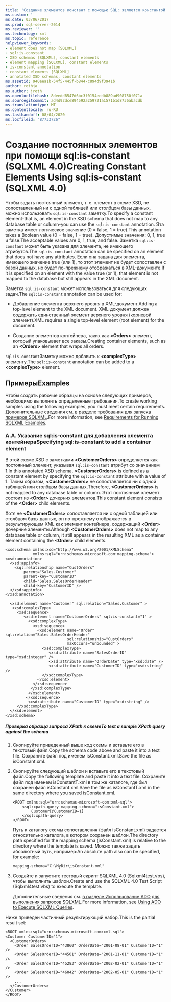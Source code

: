 ```yaml
---
title: 'Создание элементов констант с помощью SQL: является константой (SQLXML 4,0) | Документация Майкрософт'
ms.custom: ''
ms.date: 03/06/2017
ms.prod: sql-server-2014
ms.reviewer: ''
ms.technology: xml
ms.topic: reference
helpviewer_keywords:
- element does not map [SQLXML]
- sql:is-constant
- XSD schemas [SQLXML], constant elements
- element mapping [SQLXML], constant elements
- is-constant annotation
- constant elements [SQLXML]
- annotated XSD schemas, constant elements
ms.assetid: 940eea1b-54f5-445f-b844-c894d9f3941b
author: rothja
ms.author: jroth
ms.openlocfilehash: 8deedd8547d6bc3f0154eedb889ad908750f071a
ms.sourcegitcommit: ad4d92dce894592a259721a1571b1d8736abacdb
ms.translationtype: MT
ms.contentlocale: ru-RU
ms.lasthandoff: 08/04/2020
ms.locfileid: "87733726"
---
```

# <a name="creating-constant-elements-using-sqlis-constant-sqlxml-40"></a><span data-ttu-id="e7e9e-102">Создание постоянных элементов при помощи sql:is-constant (SQLXML 4.0)</span><span class="sxs-lookup"><span data-stu-id="e7e9e-102">Creating Constant Elements Using sql:is-constant (SQLXML 4.0)</span></span>
  <span data-ttu-id="e7e9e-103">Чтобы задать постоянный элемент, т. е. элемент в схеме XSD, не сопоставленный ни с одной таблицей или столбцом базы данных, можно использовать `sql:is-constant` заметку.</span><span class="sxs-lookup"><span data-stu-id="e7e9e-103">To specify a constant element-that is, an element in the XSD schema that does not map to any database table or column-you can use the `sql:is-constant` annotation.</span></span> <span data-ttu-id="e7e9e-104">Эта заметка имеет логическое значение (0 = false, 1 = true).</span><span class="sxs-lookup"><span data-stu-id="e7e9e-104">This annotation takes a Boolean value (0 = false, 1 = true).</span></span> <span data-ttu-id="e7e9e-105">Допустимые значения: 0, 1, true и false.</span><span class="sxs-lookup"><span data-stu-id="e7e9e-105">The acceptable values are 0, 1, true, and false.</span></span> <span data-ttu-id="e7e9e-106">Заметка `sql:is-constant` может быть указана для элемента, не имеющего атрибутов.</span><span class="sxs-lookup"><span data-stu-id="e7e9e-106">The `sql:is-constant` annotation can be specified on an element that does not have any attributes.</span></span> <span data-ttu-id="e7e9e-107">Если она задана для элемента, имеющего значение true (или 1), то этот элемент не будет сопоставлен с базой данных, но будет по-прежнему отображаться в XML-документе.</span><span class="sxs-lookup"><span data-stu-id="e7e9e-107">If it is specified on an element with the value true (or 1), that element is not mapped to the database but still appears in the XML document.</span></span>  
  
 <span data-ttu-id="e7e9e-108">Заметка `sql:is-constant` может использоваться для следующих задач.</span><span class="sxs-lookup"><span data-stu-id="e7e9e-108">The `sql:is-constant` annotation can be used for:</span></span>  
  
-   <span data-ttu-id="e7e9e-109">Добавление элемента верхнего уровня в XML-документ.</span><span class="sxs-lookup"><span data-stu-id="e7e9e-109">Adding a top-level element to the XML document.</span></span> <span data-ttu-id="e7e9e-110">XML-документ должен содержать единственный элемент верхнего уровня (корневой элемент).</span><span class="sxs-lookup"><span data-stu-id="e7e9e-110">XML requires a single top-level element (root element) for the document.</span></span>  
  
-   <span data-ttu-id="e7e9e-111">Создание элементов контейнера, таких как **\<Orders>** элемент, который упаковывает все заказы.</span><span class="sxs-lookup"><span data-stu-id="e7e9e-111">Creating container elements, such as an **\<Orders>** element that wraps all orders.</span></span>  
  
 <span data-ttu-id="e7e9e-112">`sql:is-constant`Заметку можно добавить к **\<complexType>** элементу.</span><span class="sxs-lookup"><span data-stu-id="e7e9e-112">The `sql:is-constant` annotation can be added to a **\<complexType>** element.</span></span>  
  
## <a name="examples"></a><span data-ttu-id="e7e9e-113">Примеры</span><span class="sxs-lookup"><span data-stu-id="e7e9e-113">Examples</span></span>  
 <span data-ttu-id="e7e9e-114">Чтобы создать рабочие образцы на основе следующих примеров, необходимо выполнить определенные требования.</span><span class="sxs-lookup"><span data-stu-id="e7e9e-114">To create working samples using the following examples, you must meet certain requirements.</span></span> <span data-ttu-id="e7e9e-115">Дополнительные сведения см. в разделе [требования для запуска примеров SQLXML](../sqlxml/requirements-for-running-sqlxml-examples.md).</span><span class="sxs-lookup"><span data-stu-id="e7e9e-115">For more information, see [Requirements for Running SQLXML Examples](../sqlxml/requirements-for-running-sqlxml-examples.md).</span></span>  
  
### <a name="a-specifying-sqlis-constant-to-add-a-container-element"></a><span data-ttu-id="e7e9e-116">A.</span><span class="sxs-lookup"><span data-stu-id="e7e9e-116">A.</span></span> <span data-ttu-id="e7e9e-117">Указание sql:is-constant для добавления элемента контейнера</span><span class="sxs-lookup"><span data-stu-id="e7e9e-117">Specifying sql:is-constant to add a container element</span></span>  
 <span data-ttu-id="e7e9e-118">В этой схеме XSD с заметками **\<CustomerOrders>** определяется как постоянный элемент, указывая `sql:is-constant` атрибут со значением 1.</span><span class="sxs-lookup"><span data-stu-id="e7e9e-118">In this annotated XSD schema, **\<CustomerOrders>** is defined as a constant element by specifying the `sql:is-constant` attribute with a value of 1.</span></span> <span data-ttu-id="e7e9e-119">Таким образом, **\<CustomerOrders>** не сопоставляется ни с одной таблицей или столбцом базы данных.</span><span class="sxs-lookup"><span data-stu-id="e7e9e-119">Therefore, **\<CustomerOrders>** is not mapped to any database table or column.</span></span> <span data-ttu-id="e7e9e-120">Этот постоянный элемент состоит из **\<Order>** дочерних элементов.</span><span class="sxs-lookup"><span data-stu-id="e7e9e-120">This constant element consists of the **\<Order>** child elements.</span></span>  
  
 <span data-ttu-id="e7e9e-121">Хотя не **\<CustomerOrders>** сопоставляется ни с одной таблицей или столбцом базы данных, он по-прежнему отображается в результирующем XML как элемент контейнера, содержащий **\<Order>** дочерние элементы.</span><span class="sxs-lookup"><span data-stu-id="e7e9e-121">Although **\<CustomerOrders>** does not map to any database table or column, it still appears in the resulting XML as a container element containing the **\<Order>** child elements.</span></span>  
  
```  
<xsd:schema xmlns:xsd="http://www.w3.org/2001/XMLSchema"  
            xmlns:sql="urn:schemas-microsoft-com:mapping-schema">  
<xsd:annotation>  
  <xsd:appinfo>  
    <sql:relationship name="CustOrders"  
        parent="Sales.Customer"  
        parent-key="CustomerID"  
        child="Sales.SalesOrderHeader"  
        child-key="CustomerID" />  
  </xsd:appinfo>  
</xsd:annotation>  
  
  <xsd:element name="Customer" sql:relation="Sales.Customer" >  
   <xsd:complexType>  
     <xsd:sequence>  
        <xsd:element name="CustomerOrders" sql:is-constant="1" >  
          <xsd:complexType>  
            <xsd:sequence>  
              <xsd:element name="Order" sql:relation="Sales.SalesOrderHeader"  
                           sql:relationship="CustOrders"   
                           maxOccurs="unbounded" >  
                <xsd:complexType>  
                   <xsd:attribute name="SalesOrderID" type="xsd:integer" />  
                   <xsd:attribute name="OrderDate" type="xsd:date" />  
                   <xsd:attribute name="CustomerID" type="xsd:string" />  
                </xsd:complexType>  
              </xsd:element>  
            </xsd:sequence>  
           </xsd:complexType>  
          </xsd:element>  
         </xsd:sequence>  
          <xsd:attribute name="CustomerID" type="xsd:string" />  
     </xsd:complexType>  
  </xsd:element>  
</xsd:schema>  
```  
  
##### <a name="to-test-a-sample-xpath-query-against-the-schema"></a><span data-ttu-id="e7e9e-122">Проверка образца запроса XPath к схеме</span><span class="sxs-lookup"><span data-stu-id="e7e9e-122">To test a sample XPath query against the schema</span></span>  
  
1.  <span data-ttu-id="e7e9e-123">Скопируйте приведенный выше код схемы и вставьте его в текстовый файл.</span><span class="sxs-lookup"><span data-stu-id="e7e9e-123">Copy the schema code above and paste it into a text file.</span></span> <span data-ttu-id="e7e9e-124">Сохраните файл под именем isConstant.xml.</span><span class="sxs-lookup"><span data-stu-id="e7e9e-124">Save the file as isConstant.xml.</span></span>  
  
2.  <span data-ttu-id="e7e9e-125">Скопируйте следующий шаблон и вставьте его в текстовый файл.</span><span class="sxs-lookup"><span data-stu-id="e7e9e-125">Copy the following template and paste it into a text file.</span></span> <span data-ttu-id="e7e9e-126">Сохраните файл под именем isConstantT.xml в том же каталоге, где был сохранен файл isConstant.xml.</span><span class="sxs-lookup"><span data-stu-id="e7e9e-126">Save the file as isConstantT.xml in the same directory where you saved isConstant.xml.</span></span>  
  
    ```  
    <ROOT xmlns:sql="urn:schemas-microsoft-com:xml-sql">  
        <sql:xpath-query mapping-schema="isConstant.xml">  
            Customer[@CustomerID=1]  
        </sql:xpath-query>  
    </ROOT>  
    ```  
  
     <span data-ttu-id="e7e9e-127">Путь к каталогу схемы сопоставления (файл isConstant.xml) задается относительно каталога, в котором сохранен шаблон.</span><span class="sxs-lookup"><span data-stu-id="e7e9e-127">The directory path specified for the mapping schema (isConstant.xml) is relative to the directory where the template is saved.</span></span> <span data-ttu-id="e7e9e-128">Можно также задать абсолютный путь, например:</span><span class="sxs-lookup"><span data-stu-id="e7e9e-128">An absolute path also can be specified, for example:</span></span>  
  
    ```  
    mapping-schema="C:\MyDir\isConstant.xml"  
    ```  
  
3.  <span data-ttu-id="e7e9e-129">Создайте и запустите тестовый скрипт SQLXML 4.0 (Sqlxml4test.vbs), чтобы выполнить шаблон.</span><span class="sxs-lookup"><span data-stu-id="e7e9e-129">Create and use the SQLXML 4.0 Test Script (Sqlxml4test.vbs) to execute the template.</span></span>  
  
     <span data-ttu-id="e7e9e-130">Дополнительные сведения см. [в разделе Использование ADO для выполнения запросов SQLXML](../sqlxml/using-ado-to-execute-sqlxml-4-0-queries.md).</span><span class="sxs-lookup"><span data-stu-id="e7e9e-130">For more information, see [Using ADO to Execute SQLXML Queries](../sqlxml/using-ado-to-execute-sqlxml-4-0-queries.md).</span></span>  
  
 <span data-ttu-id="e7e9e-131">Ниже приведен частичный результирующий набор.</span><span class="sxs-lookup"><span data-stu-id="e7e9e-131">This is the partial result set:</span></span>  
  
```  
<ROOT xmlns:sql="urn:schemas-microsoft-com:xml-sql">   
<Customer CustomerID="1">   
  <CustomerOrders>   
    <Order SalesOrderID="43860" OrderDate="2001-08-01" CustomerID="1" />   
    <Order SalesOrderID="44501" OrderDate="2001-11-01" CustomerID="1" />   
    <Order SalesOrderID="45283" OrderDate="2002-02-01" CustomerID="1" />   
    <Order SalesOrderID="46042" OrderDate="2002-05-01" CustomerID="1" />   
    ...  
  </CustomerOrders>   
</Customer>   
</ROOT>  
```  
  
  
